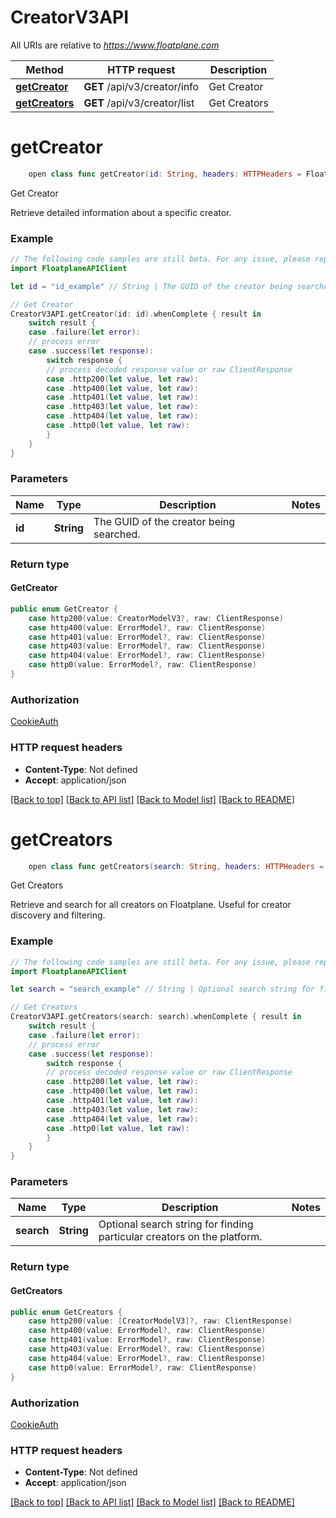 # CreatorV3API

All URIs are relative to *https://www.floatplane.com*

Method | HTTP request | Description
------------- | ------------- | -------------
[**getCreator**](CreatorV3API.md#getcreator) | **GET** /api/v3/creator/info | Get Creator
[**getCreators**](CreatorV3API.md#getcreators) | **GET** /api/v3/creator/list | Get Creators


# **getCreator**
```swift
    open class func getCreator(id: String, headers: HTTPHeaders = FloatplaneAPIClientAPI.customHeaders, beforeSend: (inout ClientRequest) throws -> () = { _ in }) -> EventLoopFuture<GetCreator>
```

Get Creator

Retrieve detailed information about a specific creator.

### Example
```swift
// The following code samples are still beta. For any issue, please report via http://github.com/OpenAPITools/openapi-generator/issues/new
import FloatplaneAPIClient

let id = "id_example" // String | The GUID of the creator being searched.

// Get Creator
CreatorV3API.getCreator(id: id).whenComplete { result in
    switch result {
    case .failure(let error):
    // process error
    case .success(let response):
        switch response {
        // process decoded response value or raw ClientResponse
        case .http200(let value, let raw):
        case .http400(let value, let raw):
        case .http401(let value, let raw):
        case .http403(let value, let raw):
        case .http404(let value, let raw):
        case .http0(let value, let raw):
        }
    }
}
```

### Parameters

Name | Type | Description  | Notes
------------- | ------------- | ------------- | -------------
 **id** | **String** | The GUID of the creator being searched. | 

### Return type

#### GetCreator

```swift
public enum GetCreator {
    case http200(value: CreatorModelV3?, raw: ClientResponse)
    case http400(value: ErrorModel?, raw: ClientResponse)
    case http401(value: ErrorModel?, raw: ClientResponse)
    case http403(value: ErrorModel?, raw: ClientResponse)
    case http404(value: ErrorModel?, raw: ClientResponse)
    case http0(value: ErrorModel?, raw: ClientResponse)
}
```

### Authorization

[CookieAuth](../README.md#CookieAuth)

### HTTP request headers

 - **Content-Type**: Not defined
 - **Accept**: application/json

[[Back to top]](#) [[Back to API list]](../README.md#documentation-for-api-endpoints) [[Back to Model list]](../README.md#documentation-for-models) [[Back to README]](../README.md)

# **getCreators**
```swift
    open class func getCreators(search: String, headers: HTTPHeaders = FloatplaneAPIClientAPI.customHeaders, beforeSend: (inout ClientRequest) throws -> () = { _ in }) -> EventLoopFuture<GetCreators>
```

Get Creators

Retrieve and search for all creators on Floatplane. Useful for creator discovery and filtering.

### Example
```swift
// The following code samples are still beta. For any issue, please report via http://github.com/OpenAPITools/openapi-generator/issues/new
import FloatplaneAPIClient

let search = "search_example" // String | Optional search string for finding particular creators on the platform.

// Get Creators
CreatorV3API.getCreators(search: search).whenComplete { result in
    switch result {
    case .failure(let error):
    // process error
    case .success(let response):
        switch response {
        // process decoded response value or raw ClientResponse
        case .http200(let value, let raw):
        case .http400(let value, let raw):
        case .http401(let value, let raw):
        case .http403(let value, let raw):
        case .http404(let value, let raw):
        case .http0(let value, let raw):
        }
    }
}
```

### Parameters

Name | Type | Description  | Notes
------------- | ------------- | ------------- | -------------
 **search** | **String** | Optional search string for finding particular creators on the platform. | 

### Return type

#### GetCreators

```swift
public enum GetCreators {
    case http200(value: [CreatorModelV3]?, raw: ClientResponse)
    case http400(value: ErrorModel?, raw: ClientResponse)
    case http401(value: ErrorModel?, raw: ClientResponse)
    case http403(value: ErrorModel?, raw: ClientResponse)
    case http404(value: ErrorModel?, raw: ClientResponse)
    case http0(value: ErrorModel?, raw: ClientResponse)
}
```

### Authorization

[CookieAuth](../README.md#CookieAuth)

### HTTP request headers

 - **Content-Type**: Not defined
 - **Accept**: application/json

[[Back to top]](#) [[Back to API list]](../README.md#documentation-for-api-endpoints) [[Back to Model list]](../README.md#documentation-for-models) [[Back to README]](../README.md)

